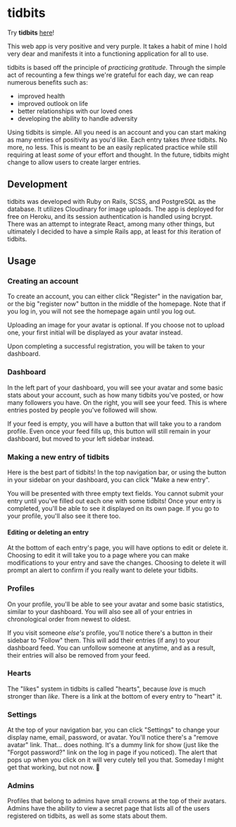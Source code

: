 # tidbits
Try **tidbits** [here](https://tidbitstime.herokuapp.com)!

This web app is very positive and very purple. It takes a habit of mine I hold very dear and manifests it into a functioning application for all to use.

tidbits is based off the principle of *practicing gratitude*. Through the simple act of recounting a few things we're grateful for each day, we can reap numerous benefits such as:
* improved health
* improved outlook on life
* better relationships with our loved ones
* developing the ability to handle adversity

Using tidbits is simple. All you need is an account and you can start making as many entries of positivity as you'd like. Each entry takes *three* tidbits. No more, no less. This is meant to be an easily replicated practice while still requiring at least *some* of your effort and thought. In the future, tidbits might change to allow users to create larger entries.

## Development
tidbits was developed with Ruby on Rails, SCSS, and PostgreSQL as the database. It utilizes Cloudinary for image uploads. The app is deployed for free on Heroku, and its session authentication is handled using bcrypt. There was an attempt to integrate React, among many other things, but ultimately I decided to have a simple Rails app, at least for *this* iteration of tidbits.

## Usage
### Creating an account
To create an account, you can either click "Register" in the navigation bar, or the big "register now" button in the middle of the homepage. Note that if you log in, you will not see the homepage again until you log out.

Uploading an image for your avatar is optional. If you choose not to upload one, your first initial will be displayed as your avatar instead.

Upon completing a successful registration, you will be taken to your dashboard.

### Dashboard
In the left part of your dashboard, you will see your avatar and some basic stats about your account, such as how many tidbits you've posted, or how many followers you have. On the right, you will see your feed. This is where entries posted by people you've followed will show.

If your feed is empty, you will have a button that will take you to a random profile. Even once your feed fills up, this button will still remain in your dashboard, but moved to your left sidebar instead.

### Making a new entry of tidbits
Here is the best part of tidbits! In the top navigation bar, or using the button in your sidebar on your dashboard, you can click "Make a new entry".

You will be presented with three empty text fields. You cannot submit your entry until you've filled out each one with some tidbits! Once your entry is completed, you'll be able to see it displayed on its own page. If you go to your profile, you'll also see it there too.

#### Editing or deleting an entry
At the bottom of each entry's page, you will have options to edit or delete it. Choosing to edit it will take you to a page where you can make modifications to your entry and save the changes. Choosing to delete it will prompt an alert to confirm if you really want to delete your tidbits.

### Profiles
On your profile, you'll be able to see your avatar and some basic statistics, similar to your dashboard. You will also see all of your entries in chronological order from newest to oldest.

If you visit someone *else's* profile, you'll notice there's a button in their sidebar to "Follow" them. This will add their entries (if any) to your dashboard feed. You can unfollow someone at anytime, and as a result, their entries will also be removed from your feed.

### Hearts
The "likes" system in tidbits is called "hearts", because *love* is much stronger than *like*. There is a link at the bottom of every entry to "heart" it.

### Settings
At the top of your navigation bar, you can click "Settings" to change your display name, email, password, or avatar. You'll notice there's a "remove avatar" link. That... does nothing. It's a dummy link for show (just like the "Forgot password?" link on the log in page if you noticed). The alert that pops up when you click on it will very cutely tell you that. Someday I might get that working, but not now. 💃

### Admins
Profiles that belong to admins have small crowns at the top of their avatars. Admins have the ability to view a secret page that lists all of the users registered on tidbits, as well as some stats about them.